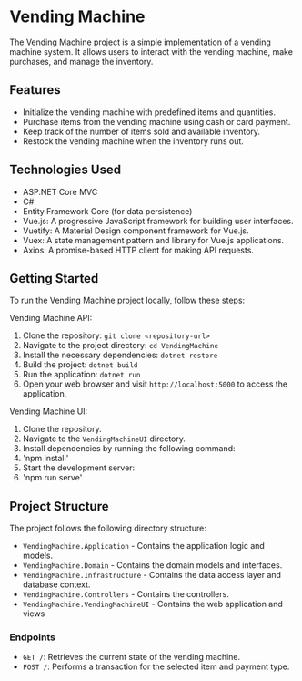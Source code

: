 # Vending Machine

The Vending Machine project is a simple implementation of a vending machine system. It allows users to interact with the vending machine, make purchases, and manage the inventory.

## Features

- Initialize the vending machine with predefined items and quantities.
- Purchase items from the vending machine using cash or card payment.
- Keep track of the number of items sold and available inventory.
- Restock the vending machine when the inventory runs out.

## Technologies Used

- ASP.NET Core MVC
- C#
- Entity Framework Core (for data persistence)
- Vue.js: A progressive JavaScript framework for building user interfaces.
- Vuetify: A Material Design component framework for Vue.js.
- Vuex: A state management pattern and library for Vue.js applications.
- Axios: A promise-based HTTP client for making API requests.

## Getting Started

To run the Vending Machine project locally, follow these steps:

Vending Machine API:
1. Clone the repository: `git clone <repository-url>`
2. Navigate to the project directory: `cd VendingMachine`
3. Install the necessary dependencies: `dotnet restore`
4. Build the project: `dotnet build`
5. Run the application: `dotnet run`
6. Open your web browser and visit `http://localhost:5000` to access the application.

Vending Machine UI:
1. Clone the repository.
2. Navigate to the `VendingMachineUI` directory.
3. Install dependencies by running the following command:
4. 'npm install'
5. Start the development server:
6. 'npm run serve'

## Project Structure

The project follows the following directory structure:

- `VendingMachine.Application` - Contains the application logic and models.
- `VendingMachine.Domain` - Contains the domain models and interfaces.
- `VendingMachine.Infrastructure` - Contains the data access layer and database context.
- `VendingMachine.Controllers` - Contains the controllers.
- `VendingMachine.VendingMachineUI` - Contains the web application and views

### Endpoints

- `GET /`: Retrieves the current state of the vending machine.
- `POST /`: Performs a transaction for the selected item and payment type.
